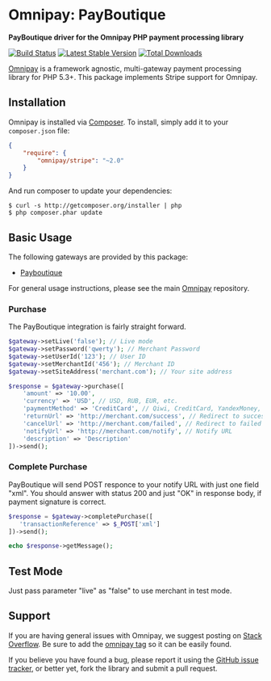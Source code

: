 # Omnipay: PayBoutique

**PayBoutique driver for the Omnipay PHP payment processing library**

[![Build Status](https://travis-ci.org/siqwell/omnipay-payboutique.png?branch=master)](https://travis-ci.org/siqwell/omnipay-payboutique)
[![Latest Stable Version](https://poser.pugx.org/siqwell/omnipay-payboutique/version.png)](https://packagist.org/packages/siqwell/omnipay-payboutique)
[![Total Downloads](https://poser.pugx.org/siqwell/omnipay-payboutique/d/total.png)](https://packagist.org/packages/siqwell/omnipay-payboutique)

[Omnipay](https://github.com/thephpleague/omnipay) is a framework agnostic, multi-gateway payment
processing library for PHP 5.3+. This package implements Stripe support for Omnipay.

## Installation

Omnipay is installed via [Composer](http://getcomposer.org/). To install, simply add it
to your `composer.json` file:

```json
{
    "require": {
        "omnipay/stripe": "~2.0"
    }
}
```

And run composer to update your dependencies:

    $ curl -s http://getcomposer.org/installer | php
    $ php composer.phar update

## Basic Usage

The following gateways are provided by this package:

* [Payboutique](https://sites.google.com/a/payboutique.com/paybwiki/wiki/xml_v0-5)

For general usage instructions, please see the main [Omnipay](https://github.com/thephpleague/omnipay)
repository.

### Purchase

The PayBoutique integration is fairly straight forward.

```php
$gateway->setLive('false'); // Live mode
$gateway->setPassword('qwerty'); // Merchant Password
$gateway->setUserId('123'); // User ID
$gateway->setMerchantId('456'); // Merchant ID
$gateway->setSiteAddress('merchant.com'); // Your site address

$response = $gateway->purchase([
    'amount' => '10.00',
    'currency' => 'USD', // USD, RUB, EUR, etc.
    'paymentMethod' => 'CreditCard', // Qiwi, CreditCard, YandexMoney, BankTransfer
    'returnUrl' => 'http://merchant.com/success', // Redirect to success page
    'cancelUrl' => 'http://merchant.com/failed', // Redirect to failed page
    'notifyUrl' => 'http://merchant.com/notify', // Notify URL
    'description' => 'Description'
])->send();
```

### Complete Purchase

PayBoutique will send POST responce to your notify URL with just one field "xml".
You should answer with status 200 and just "OK" in response body, if payment signature is correct.
```php
$response = $gateway->completePurchase([
   'transactionReference' => $_POST['xml']
])->send();

echo $response->getMessage();
```



## Test Mode

Just pass parameter "live" as "false" to use merchant in test mode.

## Support

If you are having general issues with Omnipay, we suggest posting on
[Stack Overflow](http://stackoverflow.com/). Be sure to add the
[omnipay tag](http://stackoverflow.com/questions/tagged/omnipay) so it can be easily found.

If you believe you have found a bug, please report it using the [GitHub issue tracker](https://github.com/siqwell/omnipay-payboutique/issues),
or better yet, fork the library and submit a pull request.

